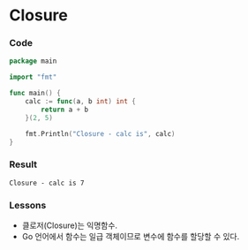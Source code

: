 # Closure

### Code
```go
package main

import "fmt"

func main() {
	calc := func(a, b int) int {
		return a + b
	}(2, 5)

	fmt.Println("Closure - calc is", calc)
}
```
### Result
```
Closure - calc is 7
```
### Lessons
- 클로저(Closure)는 익명함수.
- Go 언어에서 함수는 일급 객체이므로 변수에 함수를 할당할 수 있다.

